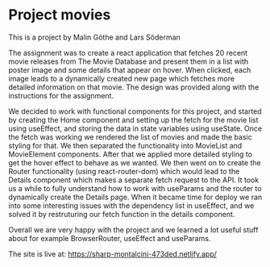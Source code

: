 # Project movies

This is a project by Malin Göthe and Lars Söderman

The assignment was to create a react application that fetches 20 recent movie releases from The Movie Database and present them in a list with poster image and some details that appear on hover. When clicked, each image leads to a dynamically created new page which fetches more detailed information on that movie. The design was provided along with the instructions for the assignment.

We decided to work with functional components for this project, and started by creating the Home component and setting up the fetch for the movie list using useEffect, and storing the data in state variables using useState. Once the fetch was working we rendered the list of movies and made the basic styling for that. We then separated the functionality into MovieList and MovieElement components. After that we applied more detailed styling to get the hover effect to behave as we wanted. We then went on to create the Router functionality (using react-router-dom) which would lead to the Details component which makes a separate fetch request to the API. It took us a while to fully understand how to work with useParams and the router to dynamically create the Details page. When it became time for deploy we ran into some interesting issues with the dependency list in useEffect, and we solved it by restruturing our fetch function in the details component. 

Overall we are very happy with the project and we learned a lot useful stuff about for example BrowserRouter, useEffect and useParams.

The site is live at: https://sharp-montalcini-473ded.netlify.app/

